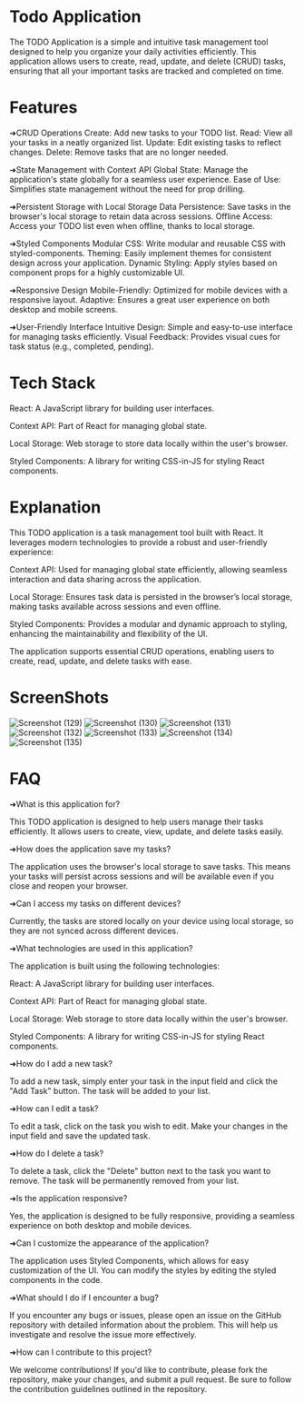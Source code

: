 # Todo Application

The TODO Application is a simple and intuitive task management tool designed to help you organize your daily activities efficiently. This application allows users to create, read, update, and delete (CRUD) tasks, ensuring that all your important tasks are tracked and completed on time.

# Features



➜CRUD Operations
Create: Add new tasks to your TODO list.
Read: View all your tasks in a neatly organized list.
Update: Edit existing tasks to reflect changes.
Delete: Remove tasks that are no longer needed.

➜State Management with Context API
Global State: Manage the application's state globally for a seamless user experience.
Ease of Use: Simplifies state management without the need for prop drilling.

➜Persistent Storage with Local Storage
Data Persistence: Save tasks in the browser's local storage to retain data across sessions.
Offline Access: Access your TODO list even when offline, thanks to local storage.

➜Styled Components
Modular CSS: Write modular and reusable CSS with styled-components.
Theming: Easily implement themes for consistent design across your application.
Dynamic Styling: Apply styles based on component props for a highly customizable UI.

➜Responsive Design
Mobile-Friendly: Optimized for mobile devices with a responsive layout.
Adaptive: Ensures a great user experience on both desktop and mobile screens.

➜User-Friendly Interface
Intuitive Design: Simple and easy-to-use interface for managing tasks efficiently.
Visual Feedback: Provides visual cues for task status (e.g., completed, pending).

# Tech Stack

React: A JavaScript library for building user interfaces.

Context API: Part of React for managing global state.

Local Storage: Web storage to store data locally within the user's browser.

Styled Components: A library for writing CSS-in-JS for styling React components.


# Explanation


This TODO application is a task management tool built with React. It leverages modern technologies to provide a robust and user-friendly experience:

Context API: Used for managing global state efficiently, allowing seamless interaction and data sharing across the application.

Local Storage: Ensures task data is persisted in the browser’s local storage, making tasks available across sessions and even offline.

Styled Components: Provides a modular and dynamic approach to styling, enhancing the maintainability and flexibility of the UI.

The application supports essential CRUD operations, enabling users to create, read, update, and delete tasks with ease.


# ScreenShots



![Screenshot (129)](https://github.com/user-attachments/assets/386b5a47-010d-4e58-8898-3d48ed1b75ba)
![Screenshot (130)](https://github.com/user-attachments/assets/4b9594c9-d37e-4a99-b941-38b77e08367a)
![Screenshot (131)](https://github.com/user-attachments/assets/3eb3b04f-fcc0-4e62-80b2-2492ddf9b7e5)
![Screenshot (132)](https://github.com/user-attachments/assets/883c8d39-f728-402b-bc2d-f6d300bd0c58)
![Screenshot (133)](https://github.com/user-attachments/assets/57451b87-9205-47c7-b429-703a18d51ca4)
![Screenshot (134)](https://github.com/user-attachments/assets/b86ea220-85db-4e12-8a97-3cdbb7842361)
![Screenshot (135)](https://github.com/user-attachments/assets/850b8842-b710-4ef7-b4a5-3b29d996a856)


# FAQ

➜What is this application for?

This TODO application is designed to help users manage their tasks efficiently. It allows users to create, view, update, and delete tasks easily.

➜How does the application save my tasks?

The application uses the browser's local storage to save tasks. This means your tasks will persist across sessions and will be available even if you close and reopen your browser.

➜Can I access my tasks on different devices?

Currently, the tasks are stored locally on your device using local storage, so they are not synced across different devices.

➜What technologies are used in this application?

The application is built using the following technologies:

React: A JavaScript library for building user interfaces.

Context API: Part of React for managing global state.

Local Storage: Web storage to store data locally within the user's browser.

Styled Components: A library for writing CSS-in-JS for styling React components.

➜How do I add a new task?

To add a new task, simply enter your task in the input field and click the "Add Task" button. The task will be added to your list.

➜How can I edit a task?

To edit a task, click on the task you wish to edit. Make your changes in the input field and save the updated task.

➜How do I delete a task?

To delete a task, click the "Delete" button next to the task you want to remove. The task will be permanently removed from your list.

➜Is the application responsive?

Yes, the application is designed to be fully responsive, providing a seamless experience on both desktop and mobile devices.

➜Can I customize the appearance of the application?

The application uses Styled Components, which allows for easy customization of the UI. You can modify the styles by editing the styled components in the code.

➜What should I do if I encounter a bug?

If you encounter any bugs or issues, please open an issue on the GitHub repository with detailed information about the problem. This will help us investigate and resolve the issue more effectively.

➜How can I contribute to this project?

We welcome contributions! If you'd like to contribute, please fork the repository, make your changes, and submit a pull request. Be sure to follow the contribution guidelines outlined in the repository.


